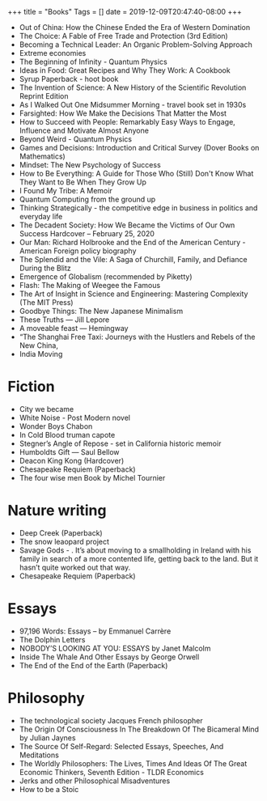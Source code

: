 +++
title = "Books"
Tags = []
date = 2019-12-09T20:47:40-08:00
+++

* Out of China: How the Chinese Ended the Era of Western Domination 
* The Choice: A Fable of Free Trade and Protection (3rd Edition) 
* Becoming a Technical Leader: An Organic Problem-Solving Approach
* Extreme economies
* The Beginning of Infinity - Quantum Physics
* Ideas in Food: Great Recipes and Why They Work: A Cookbook
* Syrup Paperback -  hoot book
* The Invention of Science: A New History of the Scientific Revolution Reprint Edition
* As I Walked Out One Midsummer Morning - travel book set in 1930s
* Farsighted: How We Make the Decisions That Matter the Most
* How to Succeed with People: Remarkably Easy Ways to Engage, Influence and Motivate Almost Anyone
* Beyond Weird - Quantum Physics
* Games and Decisions: Introduction and Critical Survey (Dover Books on Mathematics)
* Mindset: The New Psychology of Success
* How to Be Everything: A Guide for Those Who (Still) Don't Know What They Want to Be When They Grow Up
* I Found My Tribe: A Memoir
* Quantum Computing from the ground up
* Thinking Strategically - the competitive edge in business in politics and everyday life
* The Decadent Society: How We Became the Victims of Our Own Success Hardcover – February 25, 2020
* Our Man: Richard Holbrooke and the End of the American Century - American Foreign policy biography
* The Splendid and the Vile: A Saga of Churchill, Family, and Defiance During the Blitz
* Emergence of Globalism (recommended by Piketty)
* Flash: The Making of Weegee the Famous
* The Art of Insight in Science and Engineering: Mastering Complexity (The MIT Press)
* Goodbye Things: The New Japanese Minimalism
* These Truths — Jill Lepore
* A moveable feast — Hemingway
* “The Shanghai Free Taxi: Journeys with the Hustlers and Rebels of the New China,
* India Moving

# Fiction
* City we became
* White Noise - Post Modern novel
* Wonder Boys Chabon
* In Cold Blood truman capote
* Stegner’s Angle of Repose - set in California historic memoir
* Humboldts Gift — Saul Bellow
* Deacon King Kong (Hardcover)
* Chesapeake Requiem (Paperback)
* The four wise men Book by Michel Tournier

# Nature writing
* Deep Creek (Paperback)
* The snow leaopard project
* Savage Gods - . It’s about moving to a smallholding in Ireland with his family in search of a more contented life, getting back to the land. But it hasn’t quite worked out that way.
* Chesapeake Requiem (Paperback)

# Essays
* 97,196 Words: Essays – by Emmanuel Carrère
* The Dolphin Letters
* NOBODY’S LOOKING AT YOU: ESSAYS by Janet Malcolm
* Inside The Whale And Other Essays by George Orwell
* The End of the End of the Earth (Paperback)

# Philosophy
* The technological society Jacques French philosopher
* The Origin Of Consciousness In The Breakdown Of The Bicameral Mind by Julian Jaynes
* The Source Of Self-Regard: Selected Essays, Speeches, And Meditations
* The Worldly Philosophers: The Lives, Times And Ideas Of The Great Economic Thinkers, Seventh Edition - TLDR Economics
* Jerks and other Philosophical Misadventures
* How to be a Stoic 
